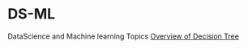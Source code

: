 # DS-ML
DataScience and Machine learning Topics
[Overview of Decision Tree]([url](https://www.kdnuggets.com/2020/01/decision-tree-algorithm-explained.html))
